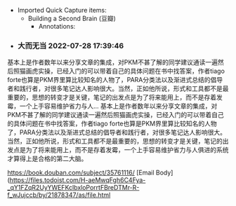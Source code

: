 - Imported Quick Capture items:
    - Building a Second Brain (豆瓣)
        - Annotations:

* ### 大而无当 2022-07-28 17:39:46

基本上是作者数年以来分享文章的集成，对PKM不甚了解的同学建议通读一遍然后照猫画虎实操，已经入门的可以带着自己的具体问题在书中找答案，作者tiago
forte也算是PKM界里算比较知名的人物了，PARA分类法以及渐进式总结的倡导者和践行者，对很多笔记达人影响很大。当然，正如他所说，形式和工具都不是最重要的，思想的转变才是关键，笔记的出发点是为了将来能用上，而不是存着发霉，一个上手容易维护省力与人...
基本上是作者数年以来分享文章的集成，对PKM不甚了解的同学建议通读一遍然后照猫画虎实操，已经入门的可以带着自己的具体问题在书中找答案，作者tiago
forte也算是PKM界里算比较知名的人物了，PARA分类法以及渐进式总结的倡导者和践行者，对很多笔记达人影响很大。当然，正如他所说，形式和工具都不是最重要的，思想的转变才是关键，笔记的出发点是为了将来能用上，而不是存着发霉，一个上手容易维护省力与人俱进的系统才算得上是合格的第二大脑。



https://book.douban.com/subject/35761116/ [Email Body](https://files.todoist.com/H-aeMwqFgh6C4Fya-_qY1FZqR2UyYWEFKclbxloPorrtFBreDTMr-R-f_wJujccb/by/21878347/as/file.html
